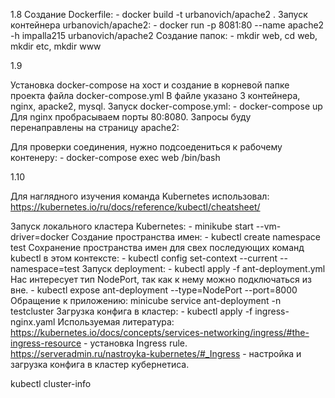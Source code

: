 1.8 
Создание Dockerfile:
    - docker build -t urbanovich/apache2 .
Запуск контейнера urbanovich/apache2:
    - docker run  -p 8081:80 --name apache2 -h impalla215 urbanovich/apache2
Создание папок:
    - mkdir web, cd web, mkdir etc, mkdir www




1.9 

Установка docker-compose на хост и создание в корневой папке проекта файла docker-compose.yml
В файле указано 3 контейнера, nginx, apacke2, mysql.
Запуск docker-compose.yml:
    - docker-compose up
Для nginx пробрасываем порты 80:8080. Запросы буду перенаправлены на страницу apache2:


Для проверки соединения, нужно подсоедениться к рабочему контенеру:
    - docker-compose exec web /bin/bash



1.10

Для наглядного изучения команда Kubernetes использовал:
    https://kubernetes.io/ru/docs/reference/kubectl/cheatsheet/

Запуск локального кластера Kubernetes:
    - minikube start --vm-driver=docker
Создание пространства имен:
    - kubectl create namespace test
Сохранение пространства имен для свех последующих команд kubectl в этом контексте:
    - kubectl config set-context --current --namespace=test
Запуск deployment:
    - kubectl apply -f ant-deployment.yml
Нас интересует тип NodePort, так как к нему можно подключаться из вне.
    - kubectl expose ant-deployment --type=NodePort --port=8000
Обращение к приложению:
    minicube service ant-deployment -n testcluster
Загрузка конфига в кластер:
    - kubectl apply -f ingress-nginx.yaml
Используемая литература:
    https://kubernetes.io/docs/concepts/services-networking/ingress/#the-ingress-resource - установка Ingress rule.
    https://serveradmin.ru/nastroyka-kubernetes/#_Ingress - настройка и загрузка конфига в кластер кубернетиса.


kubectl cluster-info

